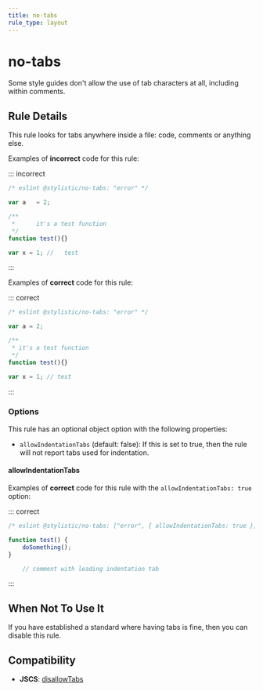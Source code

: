 ```yaml
---
title: no-tabs
rule_type: layout
---
```


# no-tabs

Some style guides don't allow the use of tab characters at all, including within comments.

## Rule Details

This rule looks for tabs anywhere inside a file: code, comments or anything else.

Examples of **incorrect** code for this rule:

::: incorrect

```js
/* eslint @stylistic/no-tabs: "error" */

var a 	= 2;

/**
 * 		it's a test function
 */
function test(){}

var x = 1; // 	test
```

:::

Examples of **correct** code for this rule:

::: correct

```js
/* eslint @stylistic/no-tabs: "error" */

var a = 2;

/**
 * it's a test function
 */
function test(){}

var x = 1; // test
```

:::

### Options

This rule has an optional object option with the following properties:

- `allowIndentationTabs` (default: false): If this is set to true, then the rule will not report tabs used for indentation.

#### allowIndentationTabs

Examples of **correct** code for this rule with the `allowIndentationTabs: true` option:

::: correct

```js
/* eslint @stylistic/no-tabs: ["error", { allowIndentationTabs: true }] */

function test() {
	doSomething();
}

	// comment with leading indentation tab
```

:::

## When Not To Use It

If you have established a standard where having tabs is fine, then you can disable this rule.

## Compatibility

- **JSCS**: [disallowTabs](https://jscs-dev.github.io/rule/disallowTabs)
